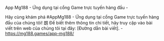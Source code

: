 App Mg188 - Ứng dụng tại cổng Game trực tuyến hàng đầu - 

Hãy cùng khám phá #AppMg188 - Ứng dụng tại cổng Game trực tuyến hàng đầu của chúng tôi! 朗 Để biết thêm thông tin chi tiết, hãy truy cập vào bài viết trên web của chúng tôi tại đây: [Đường dẫn bài viết]. - https://mg188.games/app-mg188/
